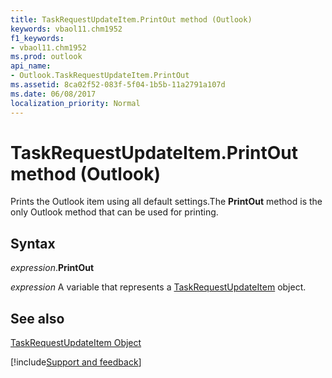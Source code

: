 ```yaml
---
title: TaskRequestUpdateItem.PrintOut method (Outlook)
keywords: vbaol11.chm1952
f1_keywords:
- vbaol11.chm1952
ms.prod: outlook
api_name:
- Outlook.TaskRequestUpdateItem.PrintOut
ms.assetid: 8ca02f52-083f-5f04-1b5b-11a2791a107d
ms.date: 06/08/2017
localization_priority: Normal
---
```



# TaskRequestUpdateItem.PrintOut method (Outlook)

Prints the Outlook item using all default settings.The  **PrintOut** method is the only Outlook method that can be used for printing.


## Syntax

_expression_.**PrintOut**

_expression_ A variable that represents a [TaskRequestUpdateItem](Outlook.TaskRequestUpdateItem.md) object.


## See also


[TaskRequestUpdateItem Object](Outlook.TaskRequestUpdateItem.md)

[!include[Support and feedback](~/includes/feedback-boilerplate.md)]